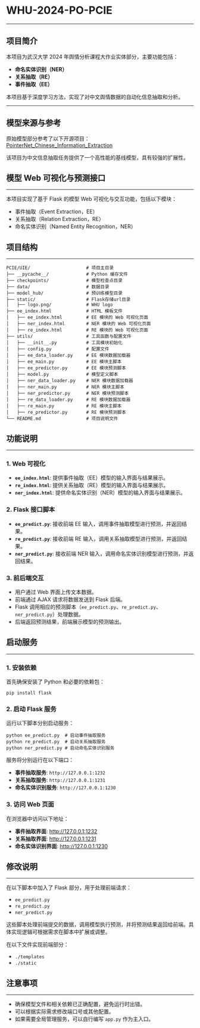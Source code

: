 # WHU-2024-PO-PCIE
---

## 项目简介

本项目为武汉大学 2024 年舆情分析课程大作业实体部分，主要功能包括：

- **命名实体识别（NER）**
- **关系抽取（RE）**
- **事件抽取（EE）**

本项目基于深度学习方法，实现了对中文舆情数据的自动化信息抽取和分析。

---

## 模型来源与参考

原始模型部分参考了以下开源项目：
[PointerNet_Chinese_Information_Extraction](https://github.com/taishan1994/PointerNet_Chinese_Information_Extraction)

该项目为中文信息抽取任务提供了一个高性能的基线模型，具有较强的扩展性。

## 模型 Web 可视化与预测接口

------------------------------------------------------------------------

本项目实现了基于 Flask 的模型 Web 可视化与交互功能，包括以下模块：
- 事件抽取（Event Extraction，EE）
- 关系抽取（Relation Extraction，RE）
- 命名实体识别（Named Entity Recognition，NER）

## 项目结构

------------------------------------------------------------------------

``` plaintext
PCIE/UIE/                     # 项目主目录
├── __pycache__/              # Python 缓存文件
├── checkpoints/              # 模型检查点目录
├── data/                     # 数据目录
├── model_hub/                # 预训练模型目录
├── static/                   # Flask存储url目录
│   ├── logo.png/             # WHU logo
├── ee_index.html             # HTML 模板文件
│   ├── ee_index.html         # EE 模块的 Web 可视化页面
│   ├── ner_index.html        # NER 模块的 Web 可视化页面
│   ├── re_index.html         # RE 模块的 Web 可视化页面
├── utils/                    # 工具函数与配置文件
│   ├── __init__.py           # 工具模块初始化
│   ├── config.py             # 配置文件
│   ├── ee_data_loader.py     # EE 模块数据加载器
│   ├── ee_main.py            # EE 模块主脚本
│   ├── ee_predictor.py       # EE 模块预测脚本
│   ├── model.py              # 模型定义脚本
│   ├── ner_data_loader.py    # NER 模块数据加载器
│   ├── ner_main.py           # NER 模块主脚本
│   ├── ner_predictor.py      # NER 模块预测脚本
│   ├── re_data_loader.py     # RE 模块数据加载器
│   ├── re_main.py            # RE 模块主脚本
│   ├── re_predictor.py       # RE 模块预测脚本
└── README.md                 # 项目说明文件
```

## 功能说明

------------------------------------------------------------------------

### 1. Web 可视化

- **`ee_index.html`**: 提供事件抽取（EE）模型的输入界面与结果展示。
- **`re_index.html`**: 提供关系抽取（RE）模型的输入界面与结果展示。
- **`ner_index.html`**: 提供命名实体识别（NER）模型的输入界面与结果展示。

### 2. Flask 接口脚本

- **`ee_predict.py`**: 接收前端 EE 输入，调用事件抽取模型进行预测，并返回结果。
- **`re_predict.py`**: 接收前端 RE 输入，调用关系抽取模型进行预测，并返回结果。
- **`ner_predict.py`**: 接收前端 NER 输入，调用命名实体识别模型进行预测，并返回结果。

### 3. 前后端交互

- 用户通过 Web 界面上传文本数据。
- 前端通过 AJAX 请求将数据发送到 Flask 后端。
- Flask 调用相应的预测脚本（`ee_predict.py`、`re_predict.py`、`ner_predict.py`）处理数据。
- 后端返回预测结果，前端展示模型的预测输出。

## 启动服务

------------------------------------------------------------------------

### 1. 安装依赖

首先确保安装了 Python 和必要的依赖包：

    pip install flask

### 2. 启动 Flask 服务

运行以下脚本分别启动服务：

    python ee_predict.py  # 启动事件抽取服务
    python re_predict.py  # 启动关系抽取服务
    python ner_predict.py # 启动命名实体识别服务

服务将分别运行在以下端口：

- **事件抽取服务**: `http://127.0.0.1:1232`
- **关系抽取服务**: `http://127.0.0.1:1231`
- **命名实体识别服务**: `http://127.0.0.1:1230`

### 3. 访问 Web 页面

在浏览器中访问以下地址：

- **事件抽取界面**: <http://127.0.0.1:1232>
- **关系抽取界面**: <http://127.0.0.1:1231>
- **命名实体识别界面**: <http://127.0.0.1:1230>

## 修改说明

------------------------------------------------------------------------

在以下脚本中加入了 Flask 部分，用于处理前端请求：

- `ee_predict.py`
- `re_predict.py`
- `ner_predict.py`

这些脚本处理前端提交的数据，调用模型执行预测，并将预测结果返回给前端。具体实现逻辑可根据需求在脚本中扩展或调整。

在以下文件实现前端部分：

- `./templates`
- `./static`

## 注意事项

------------------------------------------------------------------------

- 确保模型文件和相关依赖已正确配置，避免运行时出错。
- 可以根据实际需求修改端口号或其他配置。
- 如果需要全局管理服务，可以自行编写 `app.py` 作为主入口。
#